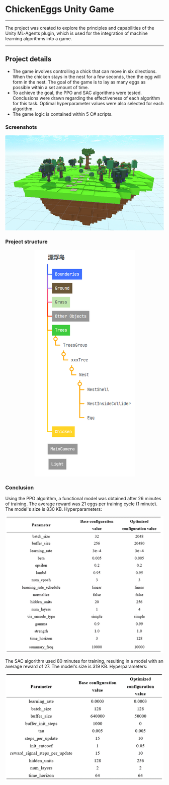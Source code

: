 # ChickenEggs Unity Game
---
The project was created to explore the principles and capabilities of the Unity ML-Agents plugin, which is used for the integration of machine learning algorithms into a game.

---

## Project details
* The game involves controlling a chick that can move in six directions. When the chicken stays in the nest for a few seconds, then the egg will form in the nest. The goal of the game is to lay as many eggs as possible within a set amount of time.
* To achieve the goal, the PPO and SAC algorithms were tested. Conclusions were drawn regarding the effectiveness of each algorithm for this task. Optimal hyperparameter values were also selected for each algorithm.
* The game logic is contained within 5 C# scripts.


### Screenshots
<p align="center">
  <img src="Images/Screenshot 1.png">

</p>

### Project structure
<p align="center">
  <img src="Images/Project structure.png">
</p>

### Conclusion
Using the PPO algorithm, a functional model was obtained after 26 minutes of training. The average reward was 21 eggs per training cycle (1 minute). The model's size is 830 KB. 
Hyperparameters:
<p align="center">
  <img src="Images/PPO.png">
</p>
The SAC algorithm used 80 minutes for training, resulting in a model with an average reward of 27. The model's size is 319 KB. Hyperparameters:

<p align="center">
  <img src="Images/SAC.png">
</p>



